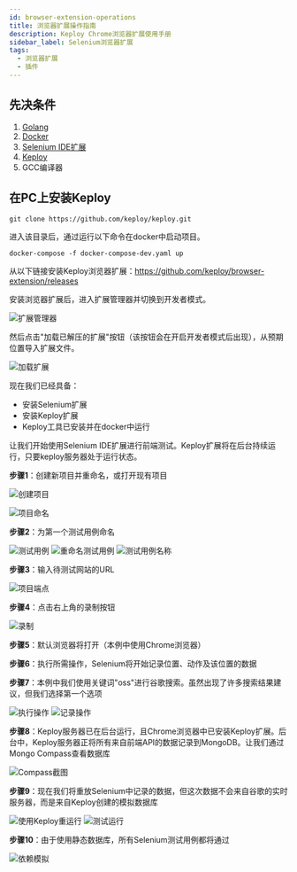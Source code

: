 ```yaml
---
id: browser-extension-operations
title: 浏览器扩展操作指南
description: Keploy Chrome浏览器扩展使用手册
sidebar_label: Selenium浏览器扩展
tags:
  - 浏览器扩展
  - 插件
---
```


## 先决条件

1. [Golang](https://go.dev/dl/)
2. [Docker](https://docs.docker.com/get-docker/)
3. [Selenium IDE扩展](https://chrome.google.com/webstore/detail/selenium-ide/mooikfkahbdckldjjndioackbalphokd?hl=en)
4. [Keploy](https://github.com/keploy/keploy)
5. GCC编译器

## 在PC上安装Keploy

```shell
git clone https://github.com/keploy/keploy.git
```

进入该目录后，通过运行以下命令在docker中启动项目。

```shell
docker-compose -f docker-compose-dev.yaml up
```

从以下链接安装Keploy浏览器扩展：https://github.com/keploy/browser-extension/releases

安装浏览器扩展后，进入扩展管理器并切换到开发者模式。

![扩展管理器](https://miro.medium.com/max/828/1*xQcKiTOy2bak4Lo9k_qsTg.png)

然后点击"加载已解压的扩展"按钮（该按钮会在开启开发者模式后出现），从预期位置导入扩展文件。

![加载扩展](https://miro.medium.com/max/828/1*cdRr3Neb1lsDRzHztdWmSA.png)

现在我们已经具备：

- 安装Selenium扩展
- 安装Keploy扩展
- Keploy工具已安装并在docker中运行

让我们开始使用Selenium IDE扩展进行前端测试。Keploy扩展将在后台持续运行，只要keploy服务器处于运行状态。

**步骤1**：创建新项目并重命名，或打开现有项目

![创建项目](https://miro.medium.com/max/750/1*K6-I3fOHGu29sgUEjcpxUA.png)

![项目命名](https://miro.medium.com/max/750/1*lEwF0okhMyKzaS2a8dPA7Q.png)

**步骤2**：为第一个测试用例命名

![测试用例](https://miro.medium.com/max/828/1*u1VNf-nXXvekruNphAIfIQ.png)
![重命名测试用例](https://miro.medium.com/max/378/1*CL3156yKX4UhklO3l_vH4Q.png)
![测试用例名称](https://miro.medium.com/max/750/1*0KeAj9Nij6i1_-Gd_265uA.png)

**步骤3**：输入待测试网站的URL

![项目端点](https://miro.medium.com/max/640/1*zkGIhYuzH6MVIhk4ByTpkg.png)

**步骤4**：点击右上角的录制按钮

![录制](https://miro.medium.com/max/456/1*OJBhp3uWaOnNaOynI_jigw.png)

**步骤5**：默认浏览器将打开（本例中使用Chrome浏览器）

**步骤6**：执行所需操作，Selenium将开始记录位置、动作及该位置的数据

**步骤7**：本例中我们使用关键词"oss"进行谷歌搜索。虽然出现了许多搜索结果建议，但我们选择第一个选项

![执行操作](https://miro.medium.com/max/828/1*9wXASZ3JLur3r_Gk2Q-gug.jpeg)
![记录操作](https://miro.medium.com/max/828/1*4ur53dlBZ94Y2gbJCZLYJA.jpeg)

**步骤8**：Keploy服务器已在后台运行，且Chrome浏览器中已安装Keploy扩展。后台中，Keploy服务器正将所有来自前端API的数据记录到MongoDB。让我们通过Mongo Compass查看数据库

![Compass截图](https://miro.medium.com/max/828/1*WYChY6_nwLcmUJw5I-j7Dg.jpeg)

**步骤9**：现在我们将重放Selenium中记录的数据，但这次数据不会来自谷歌的实时服务器，而是来自Keploy创建的模拟数据库

![使用Keploy重运行](https://miro.medium.com/max/828/1*9wXASZ3JLur3r_Gk2Q-gug.jpeg)
![测试运行](https://miro.medium.com/max/828/1*4ur53dlBZ94Y2gbJCZLYJA.jpeg)

**步骤10**：由于使用静态数据库，所有Selenium测试用例都将通过

![依赖模拟](https://miro.medium.com/max/828/1*LGHdZuf_GnlMamxJGYKXUg.png)